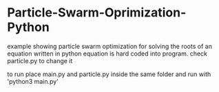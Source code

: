 # Particle-Swarm-Oprimization-Python
example showing particle swarm optimization for solving the roots of an equation written in python
equation is hard coded into program. check particle.py to change it

to run place main.py and particle.py inside the same folder and run with 'python3 main.py'
